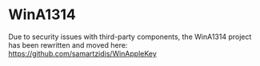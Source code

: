 # WinA1314

Due to security issues with third-party components, the WinA1314 project has been rewritten and moved here: https://github.com/samartzidis/WinAppleKey


